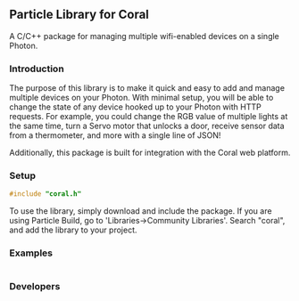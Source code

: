 ## Particle Library for Coral
A C/C++ package for managing multiple wifi-enabled devices on a single Photon.

### Introduction
The purpose of this library is to make it quick and easy to add and manage multiple devices on your Photon. 
With minimal setup, you will be able to change the state of any device hooked up to your Photon with HTTP requests.
For example, you could change the RGB value of multiple lights at the same time, turn a Servo motor that unlocks a door, receive sensor data from a thermometer, and more with a single line of JSON! 

Additionally, this package is built for integration with the Coral web platform.

### Setup
```C++
#include "coral.h"
```
To use the library, simply download and include the package. If you are using Particle Build, go to 'Libraries->Community Libraries'. Search "coral", and add the library to your project.
### Examples
```C++

```
### Developers


